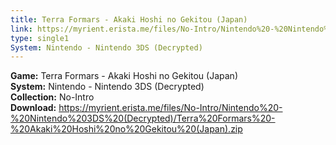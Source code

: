 ```yaml
---
title: Terra Formars - Akaki Hoshi no Gekitou (Japan)
link: https://myrient.erista.me/files/No-Intro/Nintendo%20-%20Nintendo%203DS%20(Decrypted)/Terra%20Formars%20-%20Akaki%20Hoshi%20no%20Gekitou%20(Japan).zip
type: single1
System: Nintendo - Nintendo 3DS (Decrypted)
---
```

<b>Game:</b> Terra Formars - Akaki Hoshi no Gekitou (Japan)<br>
<b>System:</b> Nintendo - Nintendo 3DS (Decrypted)<br>
<b>Collection:</b> No-Intro<br>
<b>Download:</b> https://myrient.erista.me/files/No-Intro/Nintendo%20-%20Nintendo%203DS%20(Decrypted)/Terra%20Formars%20-%20Akaki%20Hoshi%20no%20Gekitou%20(Japan).zip